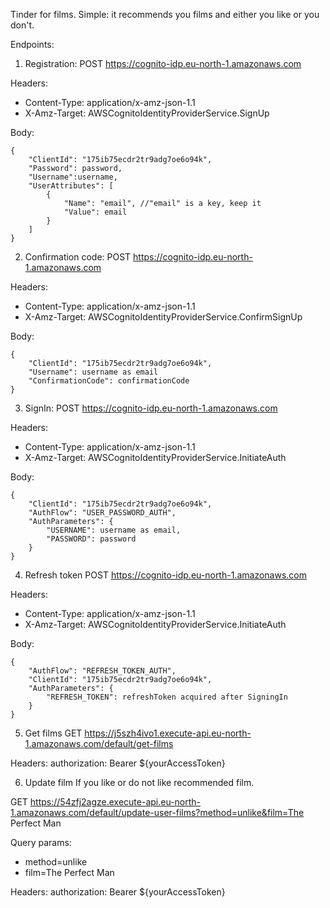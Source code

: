 Tinder for films. Simple: it recommends you films and either you like or you don't.

Endpoints:

1. Registration:
POST https://cognito-idp.eu-north-1.amazonaws.com

Headers:
- Content-Type: application/x-amz-json-1.1
- X-Amz-Target: AWSCognitoIdentityProviderService.SignUp

Body:
```
{
    "ClientId": "175ib75ecdr2tr9adg7oe6o94k",
    "Password": password,
    "Username":username,
    "UserAttributes": [
        {
            "Name": "email", //"email" is a key, keep it
            "Value": email
        }
    ]
}
```

2. Confirmation code:
POST https://cognito-idp.eu-north-1.amazonaws.com

Headers:
- Content-Type: application/x-amz-json-1.1
- X-Amz-Target: AWSCognitoIdentityProviderService.ConfirmSignUp

Body:
```
{
    "ClientId": "175ib75ecdr2tr9adg7oe6o94k",
    "Username": username as email
    "ConfirmationCode": confirmationCode
}
```

3. SignIn:
POST https://cognito-idp.eu-north-1.amazonaws.com

Headers:
- Content-Type: application/x-amz-json-1.1
- X-Amz-Target: AWSCognitoIdentityProviderService.InitiateAuth

Body:
```
{
    "ClientId": "175ib75ecdr2tr9adg7oe6o94k",
    "AuthFlow": "USER_PASSWORD_AUTH",
    "AuthParameters": {
        "USERNAME": username as email,
        "PASSWORD": password
    }
}
``` 

4. Refresh token
POST https://cognito-idp.eu-north-1.amazonaws.com

Headers:
- Content-Type: application/x-amz-json-1.1
- X-Amz-Target: AWSCognitoIdentityProviderService.InitiateAuth

Body:
```
{
    "AuthFlow": "REFRESH_TOKEN_AUTH",
    "ClientId": "175ib75ecdr2tr9adg7oe6o94k",
    "AuthParameters": {
        "REFRESH_TOKEN": refreshToken acquired after SigningIn
    }
}

```

5. Get films
GET https://j5szh4ivo1.execute-api.eu-north-1.amazonaws.com/default/get-films

Headers:
authorization: Bearer ${yourAccessToken}

6. Update film
If you like or do not like recommended film.

GET https://54zfj2agze.execute-api.eu-north-1.amazonaws.com/default/update-user-films?method=unlike&film=The Perfect Man

Query params:
- method=unlike
- film=The Perfect Man

Headers:
authorization: Bearer ${yourAccessToken}
